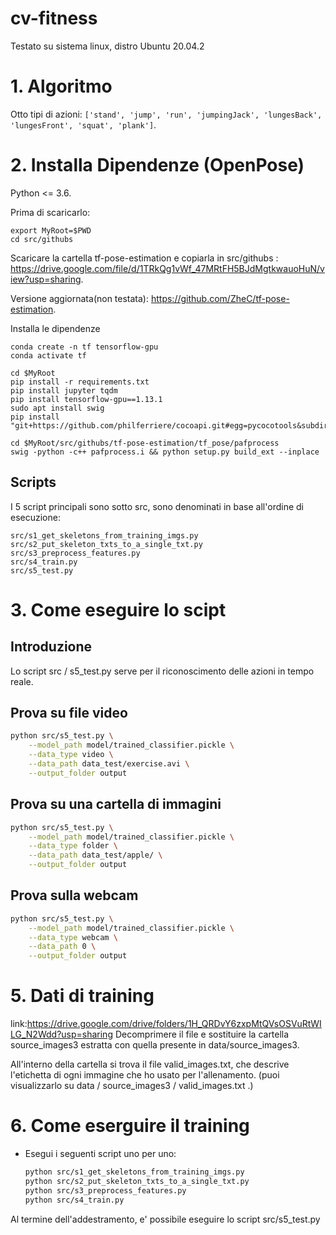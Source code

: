 # cv-fitness
Testato su sistema linux, distro Ubuntu 20.04.2


# 1. Algoritmo


Otto tipi di azioni: `['stand', 'jump', 'run', 'jumpingJack', 'lungesBack', 'lungesFront', 'squat', 'plank']`. 



# 2. Installa Dipendenze (OpenPose)

Python <= 3.6.

Prima di scaricarlo:

```
export MyRoot=$PWD
cd src/githubs  

```
Scaricare la cartella tf-pose-estimation e copiarla in src/githubs :
https://drive.google.com/file/d/1TRkQg1vWf_47MRtFH5BJdMgtkwauoHuN/view?usp=sharing.

Versione aggiornata(non testata): https://github.com/ZheC/tf-pose-estimation.

Installa le dipendenze
```
conda create -n tf tensorflow-gpu
conda activate tf

cd $MyRoot
pip install -r requirements.txt
pip install jupyter tqdm
pip install tensorflow-gpu==1.13.1
sudo apt install swig
pip install "git+https://github.com/philferriere/cocoapi.git#egg=pycocotools&subdirectory=PythonAPI"

cd $MyRoot/src/githubs/tf-pose-estimation/tf_pose/pafprocess
swig -python -c++ pafprocess.i && python setup.py build_ext --inplace
```


## Scripts
I 5 script principali sono sotto src, sono denominati in base all'ordine di esecuzione:
```
src/s1_get_skeletons_from_training_imgs.py    
src/s2_put_skeleton_txts_to_a_single_txt.py
src/s3_preprocess_features.py
src/s4_train.py 
src/s5_test.py
```


# 3. Come eseguire lo scipt

## Introduzione
Lo script src / s5_test.py serve per il riconoscimento delle azioni in tempo reale.


## Prova su file video
``` bash
python src/s5_test.py \
    --model_path model/trained_classifier.pickle \
    --data_type video \
    --data_path data_test/exercise.avi \
    --output_folder output
```

## Prova su una cartella di immagini
``` bash
python src/s5_test.py \
    --model_path model/trained_classifier.pickle \
    --data_type folder \
    --data_path data_test/apple/ \
    --output_folder output
```

## Prova sulla webcam
``` bash
python src/s5_test.py \
    --model_path model/trained_classifier.pickle \
    --data_type webcam \
    --data_path 0 \
    --output_folder output
```

# 5. Dati di training
link:https://drive.google.com/drive/folders/1H_QRDvY6zxpMtQVsOSVuRtWILG_N2Wdd?usp=sharing
Decomprimere il file e sostituire la cartella source_images3 estratta con quella presente in data/source_images3.

All'interno della cartella si trova il file valid_images.txt, che descrive l'etichetta di ogni immagine che ho usato per l'allenamento. (puoi visualizzarlo su data / source_images3 / valid_images.txt .)

# 6. Come eserguire il training

* Esegui i seguenti script uno per uno:
    ``` bash
    python src/s1_get_skeletons_from_training_imgs.py
    python src/s2_put_skeleton_txts_to_a_single_txt.py 
    python src/s3_preprocess_features.py
    python src/s4_train.py 
    ```

Al termine dell'addestramento, e' possibile eseguire lo script src/s5_test.py


